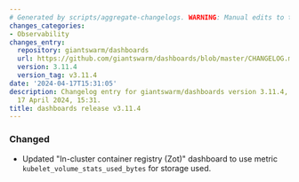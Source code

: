 ```yaml
---
# Generated by scripts/aggregate-changelogs. WARNING: Manual edits to this files will be overwritten.
changes_categories:
- Observability
changes_entry:
  repository: giantswarm/dashboards
  url: https://github.com/giantswarm/dashboards/blob/master/CHANGELOG.md#3114---2024-04-17
  version: 3.11.4
  version_tag: v3.11.4
date: '2024-04-17T15:31:05'
description: Changelog entry for giantswarm/dashboards version 3.11.4, published on
  17 April 2024, 15:31.
title: dashboards release v3.11.4
---
```


### Changed
- Updated "In-cluster container registry (Zot)" dashboard to use metric `kubelet_volume_stats_used_bytes` for
  storage used.

